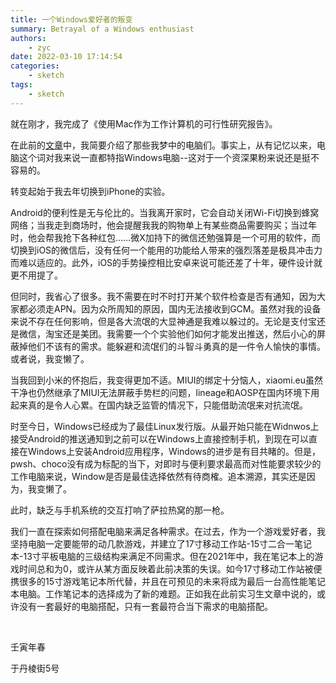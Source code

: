 ```yaml
---
title: 一个Windows爱好者的叛变
summary: Betrayal of a Windows enthusiast
authors:
    - zyc
date: 2022-03-10 17:14:54
categories:
    - sketch
tags:
    - sketch
---
```


就在刚才，我完成了《使用Mac作为工作计算机的可行性研究报告》。

在此前的[文章](tribute_to_computers)中，我简要介绍了那些我梦中的电脑们。事实上，从有记忆以来，电脑这个词对我来说一直都特指Windows电脑--这对于一个资深果粉来说还是挺不容易的。

转变起始于我去年切换到iPhone的实验。

Android的便利性是无与伦比的。当我离开家时，它会自动关闭Wi-Fi切换到蜂窝网络；当我走到商场时，他会提醒我我的购物单上有某些商品需要购买；当过年时，他会帮我抢下各种红包……微X加持下的微信还勉强算是一个可用的软件，而切换到iOS的微信后，没有任何一个能用的功能给人带来的强烈落差是极具冲击力而难以适应的。此外，iOS的手势操控相比安卓来说可能还差了十年，硬件设计就更不用提了。

但同时，我省心了很多。我不需要在时不时打开某个软件检查是否有通知，因为大家都必须走APN。因为众所周知的原因，国内无法接收到GCM。虽然对我的设备来说不存在任何影响，但是各大流氓的大显神通是我难以躲过的。无论是支付宝还是微信，淘宝还是美团。我需要一个个实验他们如何才能发出推送，然后小心的屏蔽掉他们不该有的需求。能躲避和流氓们的斗智斗勇真的是一件令人愉快的事情。或者说，我变懒了。

当我回到小米的怀抱后，我变得更加不适。MIUI的绑定十分恼人，xiaomi.eu虽然干净也仍然继承了MIUI无法屏蔽手势栏的问题，lineage和AOSP在国内环境下用起来真的是令人心累。在国内缺乏监管的情况下，只能借助流氓来对抗流氓。

时至今日，Windows已经成为了最佳Linux发行版。从最开始只能在Widnwos上接受Android的推送通知到之前可以在Windows上直接控制手机，到现在可以直接在Windows上安装Android应用程序，Windows的进步是有目共睹的。但是，pwsh、choco没有成为标配的当下，对即时与便利要求最高而对性能要求较少的工作电脑来说，Window是否是最佳选择依然有待商榷。追本溯源，其实还是因为，我变懒了。

此时，缺乏与手机系统的交互打响了萨拉热窝的那一枪。

我们一直在探索如何搭配电脑来满足各种需求。在过去，作为一个游戏爱好者，我坚持电脑一定要能带的动几款游戏，并建立了17寸移动工作站-15寸二合一笔记本-13寸平板电脑的三级结构来满足不同需求。但在2021年中，我在笔记本上的游戏时间总和为0，或许从某方面反映着此前决策的失误。如今17寸移动工作站被便携很多的15寸游戏笔记本所代替，并且在可预见的未来将成为最后一台高性能笔记本电脑。工作笔记本的选择成为了新的难题。正如我在此前实习生文章中说的，或许没有一套最好的电脑搭配，只有一套最符合当下需求的电脑搭配。

</br>

壬寅年春

于丹棱街5号
